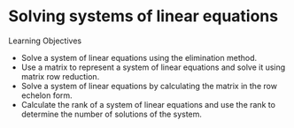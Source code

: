 # Solving systems of linear equations

Learning Objectives
- Solve a system of linear equations using the elimination method. 
- Use a matrix to represent a system of linear equations and solve it using matrix row reduction. 
- Solve a system of linear equations by calculating the matrix in the row echelon form. 
- Calculate the rank of a system of linear equations and use the rank to determine the number of solutions of the system.

